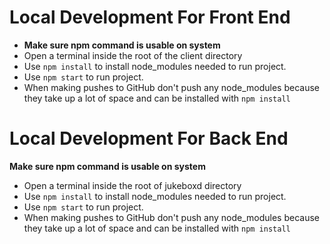 # Local Development For Front End
* **Make sure npm command is usable on system**
* Open a terminal inside the root of the client directory
* Use `npm install` to install node_modules needed to run project.
* Use `npm start` to run project.
* When making pushes to GitHub don't push any node_modules because they take up a lot of space and can be installed with `npm install`

# Local Development For Back End
**Make sure npm command is usable on system**
* Open a terminal inside the root of jukeboxd directory
* Use `npm install` to install node_modules needed to run project.
* Use `npm start` to run project.
* When making pushes to GitHub don't push any node_modules because they take up a lot of space and can be installed with `npm install`